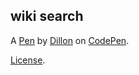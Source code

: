 wiki search
-----------


A [Pen](https://codepen.io/dpett122/pen/xWGxRd) by [Dillon](https://codepen.io/dpett122) on [CodePen](https://codepen.io).

[License](https://codepen.io/dpett122/pen/xWGxRd/license).